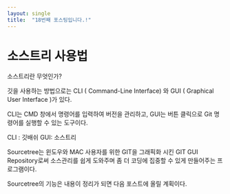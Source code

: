 ```yaml
---
layout: single
title:  "18번째 포스팅입니다.!"
---
```

# 소스트리 사용법

소스트리란 무엇인가?

깃을 사용하는 방법으로는 CLI ( Command-Line Interface) 와 GUI ( Graphical User Interface )가 있다.

CLI는 CMD 창에서 명령어를 입력하여 버전을 관리하고, GUI는 버튼 클릭으로 Git 명령어를 실행할 수 있는 도구이다.

CLI : 깃배쉬 GUI: 소스트리

Sourcetree는 윈도우와 MAC 사용자를 위한 GIT을 그래픽화 시킨 GIT GUI Repository로써 소스관리를 쉽게 도와주며 좀 더 코딩에 집중할 수 있게 만들어주는 프로그램이다.

Sourcetree의 기능은 내용이 정리가 되면 다음 포스트에 올릴 계획이다.







